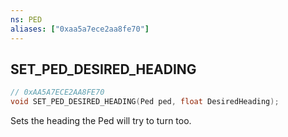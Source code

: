 ```yaml
---
ns: PED
aliases: ["0xaa5a7ece2aa8fe70"]
---
```

## SET_PED_DESIRED_HEADING

```c
// 0xAA5A7ECE2AA8FE70
void SET_PED_DESIRED_HEADING(Ped ped, float DesiredHeading);
```

Sets the heading the Ped will try to turn too.

